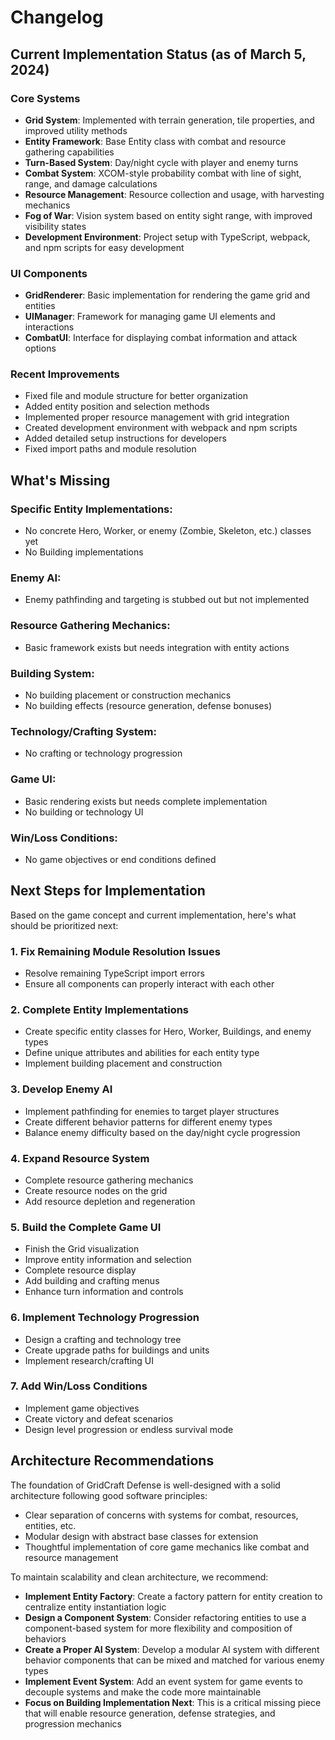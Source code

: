 # Changelog

## Current Implementation Status (as of March 5, 2024)

### Core Systems
- **Grid System**: Implemented with terrain generation, tile properties, and improved utility methods
- **Entity Framework**: Base Entity class with combat and resource gathering capabilities
- **Turn-Based System**: Day/night cycle with player and enemy turns
- **Combat System**: XCOM-style probability combat with line of sight, range, and damage calculations
- **Resource Management**: Resource collection and usage, with harvesting mechanics
- **Fog of War**: Vision system based on entity sight range, with improved visibility states
- **Development Environment**: Project setup with TypeScript, webpack, and npm scripts for easy development

### UI Components
- **GridRenderer**: Basic implementation for rendering the game grid and entities
- **UIManager**: Framework for managing game UI elements and interactions
- **CombatUI**: Interface for displaying combat information and attack options

### Recent Improvements
- Fixed file and module structure for better organization
- Added entity position and selection methods
- Implemented proper resource management with grid integration
- Created development environment with webpack and npm scripts
- Added detailed setup instructions for developers
- Fixed import paths and module resolution

## What's Missing

### Specific Entity Implementations:
- No concrete Hero, Worker, or enemy (Zombie, Skeleton, etc.) classes yet
- No Building implementations

### Enemy AI:
- Enemy pathfinding and targeting is stubbed out but not implemented

### Resource Gathering Mechanics:
- Basic framework exists but needs integration with entity actions

### Building System:
- No building placement or construction mechanics
- No building effects (resource generation, defense bonuses)

### Technology/Crafting System:
- No crafting or technology progression

### Game UI:
- Basic rendering exists but needs complete implementation
- No building or technology UI

### Win/Loss Conditions:
- No game objectives or end conditions defined

## Next Steps for Implementation

Based on the game concept and current implementation, here's what should be prioritized next:

### 1. Fix Remaining Module Resolution Issues
- Resolve remaining TypeScript import errors
- Ensure all components can properly interact with each other

### 2. Complete Entity Implementations
- Create specific entity classes for Hero, Worker, Buildings, and enemy types
- Define unique attributes and abilities for each entity type
- Implement building placement and construction

### 3. Develop Enemy AI
- Implement pathfinding for enemies to target player structures
- Create different behavior patterns for different enemy types
- Balance enemy difficulty based on the day/night cycle progression

### 4. Expand Resource System
- Complete resource gathering mechanics
- Create resource nodes on the grid
- Add resource depletion and regeneration

### 5. Build the Complete Game UI
- Finish the Grid visualization
- Improve entity information and selection
- Complete resource display
- Add building and crafting menus
- Enhance turn information and controls

### 6. Implement Technology Progression
- Design a crafting and technology tree
- Create upgrade paths for buildings and units
- Implement research/crafting UI

### 7. Add Win/Loss Conditions
- Implement game objectives
- Create victory and defeat scenarios
- Design level progression or endless survival mode

## Architecture Recommendations

The foundation of GridCraft Defense is well-designed with a solid architecture following good software principles:
- Clear separation of concerns with systems for combat, resources, entities, etc.
- Modular design with abstract base classes for extension
- Thoughtful implementation of core game mechanics like combat and resource management

To maintain scalability and clean architecture, we recommend:
- **Implement Entity Factory**: Create a factory pattern for entity creation to centralize entity instantiation logic
- **Design a Component System**: Consider refactoring entities to use a component-based system for more flexibility and composition of behaviors
- **Create a Proper AI System**: Develop a modular AI system with different behavior components that can be mixed and matched for various enemy types
- **Implement Event System**: Add an event system for game events to decouple systems and make the code more maintainable
- **Focus on Building Implementation Next**: This is a critical missing piece that will enable resource generation, defense strategies, and progression mechanics